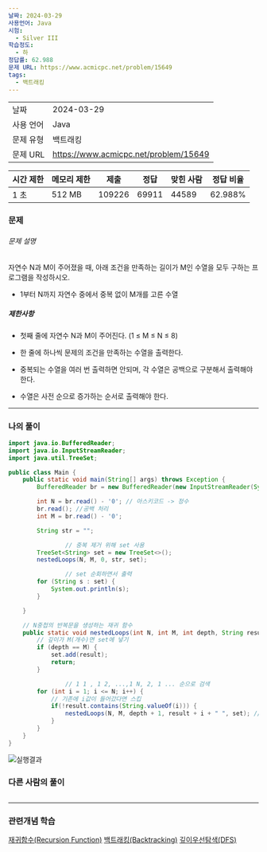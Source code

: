 ```yaml
---
날짜: 2024-03-29
사용언어: Java
시험:
  - Silver III
학습정도:
  - 하
정답률: 62.988
문제 URL: https://www.acmicpc.net/problem/15649
tags:
  - 백트래킹
---
```


|        |                                       |
| ------ | ------------------------------------- |
| 날짜     | 2024-03-29                            |
| 사용 언어  | Java                                  |
| 문제 유형  | 백트래킹                                  |
| 문제 URL | https://www.acmicpc.net/problem/15649 |

|시간 제한|메모리 제한|제출|정답|맞힌 사람|정답 비율|
|---|---|---|---|---|---|
|1 초|512 MB|109226|69911|44589|62.988%|

### 문제

###### 문제 설명
자연수 N과 M이 주어졌을 때, 아래 조건을 만족하는 길이가 M인 수열을 모두 구하는 프로그램을 작성하시오.

- 1부터 N까지 자연수 중에서 중복 없이 M개를 고른 수열

##### 제한사항
- 첫째 줄에 자연수 N과 M이 주어진다. (1 ≤ M ≤ N ≤ 8)

- 한 줄에 하나씩 문제의 조건을 만족하는 수열을 출력한다.
- 중복되는 수열을 여러 번 출력하면 안되며, 각 수열은 공백으로 구분해서 출력해야 한다.
- 수열은 사전 순으로 증가하는 순서로 출력해야 한다.

---

### 나의 풀이

```java
import java.io.BufferedReader;
import java.io.InputStreamReader;
import java.util.TreeSet;

public class Main {
    public static void main(String[] args) throws Exception {
        BufferedReader br = new BufferedReader(new InputStreamReader(System.in));

        int N = br.read() - '0'; // 아스키코드 -> 정수
        br.read(); //공백 처리
        int M = br.read() - '0';

        String str = "";

				// 중복 제거 위해 set 사용
        TreeSet<String> set = new TreeSet<>();
        nestedLoops(N, M, 0, str, set);

				// set 순회하면서 출력
        for (String s : set) {
            System.out.println(s);
        }

    }

    // N중첩의 반복문을 생성하는 재귀 함수
    public static void nestedLoops(int N, int M, int depth, String result, TreeSet<String> set) {
        // 깊이가 M(개수)면 set에 넣기
        if (depth == M) {
            set.add(result);
            return;
        }

				// 1 1 , 1 2, ...,1 N, 2, 1 ... 순으로 검색
        for (int i = 1; i <= N; i++) {
            // 기존에 i값이 들어갔다면 스킵
            if(!result.contains(String.valueOf(i))) {
                nestedLoops(N, M, depth + 1, result + i + " ", set); // 결과에 현재 인덱스 추가
            }
        }
    }
}
```

![실행결과](/assets/CodingTest/B15649.png)

### 다른 사람의 풀이

```java

```

---
### 관련개념 학습
[재귀함수(Recursion Function)](재귀함수(Recursion%20Function).md)
[백트래킹(Backtracking)](백트래킹(Backtracking).md)
[깊이우선탐색(DFS)](깊이우선탐색(DFS).md)